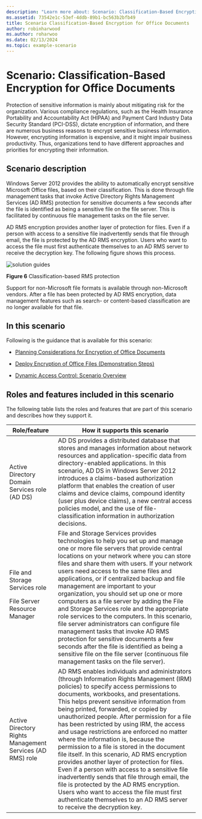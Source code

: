 ```yaml
---
description: "Learn more about: Scenario: Classification-Based Encryption for Office Documents"
ms.assetid: 73542e1c-53ef-4ddb-89b1-bc563b2bfb49
title: Scenario Classification-Based Encryption for Office Documents
author: robinharwood
ms.author: roharwoo
ms.date: 02/13/2024
ms.topic: example-scenario
---
```


# Scenario: Classification-Based Encryption for Office Documents

Protection of sensitive information is mainly about mitigating risk for the organization. Various compliance regulations, such as the Health Insurance Portability and Accountability Act (HIPAA) and Payment Card Industry Data Security Standard (PCI-DSS), dictate encryption of information, and there are numerous business reasons to encrypt sensitive business information. However, encrypting information is expensive, and it might impair business productivity. Thus, organizations tend to have different approaches and priorities for encrypting their information.

## <a name="BKMK_OVER"></a>Scenario description
 Windows Server 2012  provides the ability to automatically encrypt sensitive Microsoft Office files, based on their classification. This is done through file management tasks that invoke Active Directory Rights Management Services (AD RMS) protection for sensitive documents a few seconds after the file is identified as being a sensitive file on the file server. This is facilitated by continuous file management tasks on the file server.

AD RMS encryption provides another layer of protection for files. Even if a person with access to a sensitive file inadvertently sends that file through email, the file is protected by the AD RMS encryption. Users who want to access the file must first authenticate themselves to an AD RMS server to receive the decryption key. The following figure shows this process.

![solution guides](media/Scenario--Classification-Based-Encryption-for-Office-Documents/DynamicAccessControl_RevGuide_6.JPG)

**Figure 6** Classification-based RMS protection

Support for non-Microsoft file formats is available through non-Microsoft vendors. After a file has been protected by AD RMS encryption, data management features such as search- or content-based classification are no longer available for that file.

## In this scenario
Following is the guidance that is available for this scenario:

-   [Planning Considerations for Encryption of Office Documents](assetId:///14714ba6-d6a2-45e4-aae5-d3318817e52a)

-   [Deploy Encryption of Office Files &#40;Demonstration Steps&#41;](Deploy-Encryption-of-Office-Files--Demonstration-Steps-.md)

-   [Dynamic Access Control: Scenario Overview](Dynamic-Access-Control--Scenario-Overview.md)

## <a name="BKMK_NEW"></a>Roles and features included in this scenario
The following table lists the roles and features that are part of this scenario and describes how they support it.

|Role/feature|How it supports this scenario|
|-----------------|---------------------------------|
|Active Directory Domain Services role (AD DS)|AD DS provides a distributed database that stores and manages information about network resources and application-specific data from directory-enabled applications. In this scenario, AD DS in  Windows Server 2012  introduces a claims-based authorization platform that enables the creation of user claims and device claims, compound identity (user plus device claims), a new central access policies model, and the use of file-classification information in authorization decisions.|
|File and Storage Services role<p>File Server Resource Manager|File and Storage Services provides technologies to help you set up and manage one or more file servers that provide central locations on your network where you can store files and share them with users. If your network users need access to the same files and applications, or if centralized backup and file management are important to your organization, you should set up one or more computers as a file server by adding the File and Storage Services role and the appropriate role services to the computers. In this scenario, file server administrators can configure file management tasks that invoke AD RMS protection for sensitive documents a few seconds after the file is identified as being a sensitive file on the file server (continuous file management tasks on the file server).|
|Active Directory Rights Management Services (AD RMS) role|AD RMS enables individuals and administrators (through Information Rights Management (IRM) policies) to specify access permissions to documents, workbooks, and presentations. This helps prevent sensitive information from being printed, forwarded, or copied by unauthorized people. After permission for a file has been restricted by using IRM, the access and usage restrictions are enforced no matter where the information is, because the permission to a file is stored in the document file itself. In this scenario, AD RMS encryption provides another layer of protection for files. Even if a person with access to a sensitive file inadvertently sends that file through email, the file is protected by the AD RMS encryption. Users who want to access the file must first authenticate themselves to an AD RMS server to receive the decryption key.|




